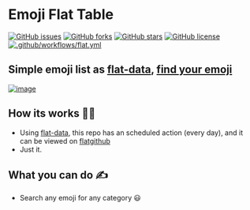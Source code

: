 # Emoji Flat Table

[![GitHub issues](https://img.shields.io/github/issues/raphaelcarlosr/emoji-flat-table)](https://github.com/raphaelcarlosr/emoji-flat-table/issues)
[![GitHub forks](https://img.shields.io/github/forks/raphaelcarlosr/emoji-flat-table)](https://github.com/raphaelcarlosr/emoji-flat-table/network)
[![GitHub stars](https://img.shields.io/github/stars/raphaelcarlosr/emoji-flat-table)](https://github.com/raphaelcarlosr/emoji-flat-table/stargazers)
[![GitHub license](https://img.shields.io/github/license/raphaelcarlosr/emoji-flat-table)](https://github.com/raphaelcarlosr/emoji-flat-table/blob/main/LICENSE)
[![.github/workflows/flat.yml](https://github.com/raphaelcarlosr/emoji-flat-table/actions/workflows/flat.yml/badge.svg)](https://github.com/raphaelcarlosr/emoji-flat-table/actions/workflows/flat.yml)

## Simple emoji list as [flat-data](https://octo.github.com/projects/flat-data), [find your emoji](https://flatgithub.com/raphaelcarlosr/emoji-flat-table)

[![image](https://user-images.githubusercontent.com/483708/120557398-397e6580-c3d4-11eb-9ab6-971b515fea17.png)](https://flatgithub.com/raphaelcarlosr/emoji-flat-table)

## How its works 🙋‍♂

- Using [flat-data](https://octo.github.com/projects/flat-data), this repo has an scheduled action (every day), and it can be viewed on [flatgithub](https://flatgithub.com/)
- Just it.

## What you can do ✍️

- Search any emoji for any category 😃
